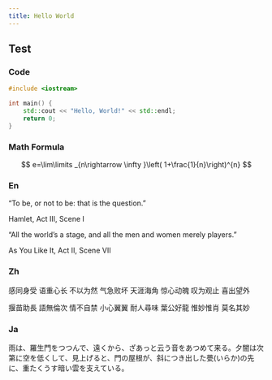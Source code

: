 ```yaml
---
title: Hello World
---
```



## Test

### Code

``` cpp
#include <iostream>

int main() {
    std::cout << "Hello, World!" << std::endl;
    return 0;
}
```


### Math Formula

$$
e=\lim\limits _{n\rightarrow \infty }\left( 1+\frac{1}{n}\right)^{n}
$$

### En

“To be, or not to be: that is the question.” 

Hamlet, Act III, Scene I

“All the world’s a stage, and all the men and women merely players.” 

As You Like It, Act II, Scene VII

### Zh

感同身受 语重心长 不以为然 气急败坏 天涯海角 惊心动魄 叹为观止 喜出望外

揠苗助長 語無倫次 情不自禁 小心翼翼 耐人尋味 葉公好龍 惟妙惟肖 莫名其妙

### Ja

雨は、羅生門をつつんで、遠くから、ざあっと云う音をあつめて来る。夕闇は次第に空を低くして、見上げると、門の屋根が、斜につき出した甍(いらか)の先に、重たくうす暗い雲を支えている。